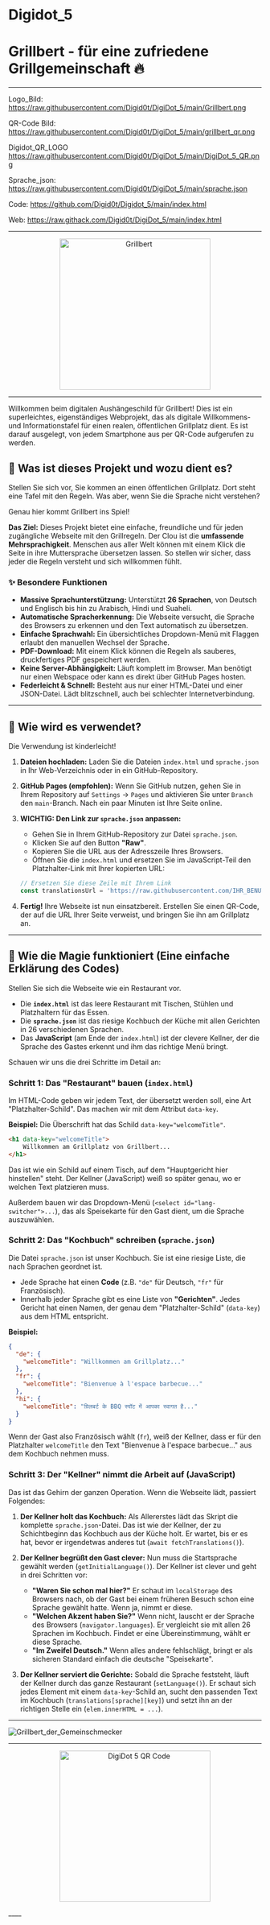 # Digidot_5

# Grillbert - für eine zufriedene Grillgemeinschaft  🔥

____

Logo_Bild:
https://raw.githubusercontent.com/Digid0t/DigiDot_5/main/Grillbert.png

QR-Code Bild:
https://raw.githubusercontent.com/Digid0t/DigiDot_5/main/grillbert_qr.png

Digidot_QR_LOGO
https://raw.githubusercontent.com/Digid0t/DigiDot_5/main/DigiDot_5_QR.png

Sprache_json:
https://raw.githubusercontent.com/Digid0t/DigiDot_5/main/sprache.json

Code:
https://github.com/Digid0t/Digidot_5/main/index.html 

Web:
https://raw.githack.com/Digid0t/DigiDot_5/main/index.html

____

<p align="center">
  <img src="https://raw.githubusercontent.com/Digid0t/DigiDot_5/main/Grillbert.png" alt="Grillbert" width="300"/>
</p>

____

Willkommen beim digitalen Aushängeschild für Grillbert! Dies ist ein superleichtes, eigenständiges Webprojekt, das als digitale Willkommens- und Informationstafel für einen realen, öffentlichen Grillplatz dient. Es ist darauf ausgelegt, von jedem Smartphone aus per QR-Code aufgerufen zu werden.

## 📖 Was ist dieses Projekt und wozu dient es?

Stellen Sie sich vor, Sie kommen an einen öffentlichen Grillplatz. Dort steht eine Tafel mit den Regeln. Was aber, wenn Sie die Sprache nicht verstehen?

Genau hier kommt Grillbert ins Spiel!

**Das Ziel:** Dieses Projekt bietet eine einfache, freundliche und für jeden zugängliche Webseite mit den Grillregeln. Der Clou ist die **umfassende Mehrsprachigkeit**. Menschen aus aller Welt können mit einem Klick die Seite in ihre Muttersprache übersetzen lassen. So stellen wir sicher, dass jeder die Regeln versteht und sich willkommen fühlt.

### ✨ Besondere Funktionen

*   **Massive Sprachunterstützung:** Unterstützt **26 Sprachen**, von Deutsch und Englisch bis hin zu Arabisch, Hindi und Suaheli.
*   **Automatische Spracherkennung:** Die Webseite versucht, die Sprache des Browsers zu erkennen und den Text automatisch zu übersetzen.
*   **Einfache Sprachwahl:** Ein übersichtliches Dropdown-Menü mit Flaggen erlaubt den manuellen Wechsel der Sprache.
*   **PDF-Download:** Mit einem Klick können die Regeln als sauberes, druckfertiges PDF gespeichert werden.
*   **Keine Server-Abhängigkeit:** Läuft komplett im Browser. Man benötigt nur einen Webspace oder kann es direkt über GitHub Pages hosten.
*   **Federleicht & Schnell:** Besteht aus nur einer HTML-Datei und einer JSON-Datei. Lädt blitzschnell, auch bei schlechter Internetverbindung.

---

## 🔧 Wie wird es verwendet?

Die Verwendung ist kinderleicht!

1.  **Dateien hochladen:** Laden Sie die Dateien `index.html` und `sprache.json` in Ihr Web-Verzeichnis oder in ein GitHub-Repository.
2.  **GitHub Pages (empfohlen):** Wenn Sie GitHub nutzen, gehen Sie in Ihrem Repository auf `Settings` -> `Pages` und aktivieren Sie unter `Branch` den `main`-Branch. Nach ein paar Minuten ist Ihre Seite online.
3.  **WICHTIG: Den Link zur `sprache.json` anpassen:**
    *   Gehen Sie in Ihrem GitHub-Repository zur Datei `sprache.json`.
    *   Klicken Sie auf den Button **"Raw"**.
    *   Kopieren Sie die URL aus der Adresszeile Ihres Browsers.
    *   Öffnen Sie die `index.html` und ersetzen Sie im JavaScript-Teil den Platzhalter-Link mit Ihrer kopierten URL:

    ```javascript
    // Ersetzen Sie diese Zeile mit Ihrem Link
    const translationsUrl = 'https://raw.githubusercontent.com/IHR_BENUTZERNAME/IHR_REPO/main/sprache.json';
    ```
4.  **Fertig!** Ihre Webseite ist nun einsatzbereit. Erstellen Sie einen QR-Code, der auf die URL Ihrer Seite verweist, und bringen Sie ihn am Grillplatz an.

---

## 🧠 Wie die Magie funktioniert (Eine einfache Erklärung des Codes)

Stellen Sie sich die Webseite wie ein Restaurant vor.

*   Die **`index.html`** ist das leere Restaurant mit Tischen, Stühlen und Platzhaltern für das Essen.
*   Die **`sprache.json`** ist das riesige Kochbuch der Küche mit allen Gerichten in 26 verschiedenen Sprachen.
*   Das **JavaScript** (am Ende der `index.html`) ist der clevere Kellner, der die Sprache des Gastes erkennt und ihm das richtige Menü bringt.

Schauen wir uns die drei Schritte im Detail an:

### Schritt 1: Das "Restaurant" bauen (`index.html`)

Im HTML-Code geben wir jedem Text, der übersetzt werden soll, eine Art "Platzhalter-Schild". Das machen wir mit dem Attribut `data-key`.

**Beispiel:**
Die Überschrift hat das Schild `data-key="welcomeTitle"`.

```html
<h1 data-key="welcomeTitle">
    Willkommen am Grillplatz von Grillbert...
</h1>
```
Das ist wie ein Schild auf einem Tisch, auf dem "Hauptgericht hier hinstellen" steht. Der Kellner (JavaScript) weiß so später genau, wo er welchen Text platzieren muss.

Außerdem bauen wir das Dropdown-Menü (`<select id="lang-switcher">...`), das als Speisekarte für den Gast dient, um die Sprache auszuwählen.

### Schritt 2: Das "Kochbuch" schreiben (`sprache.json`)

Die Datei `sprache.json` ist unser Kochbuch. Sie ist eine riesige Liste, die nach Sprachen geordnet ist.

*   Jede Sprache hat einen **Code** (z.B. `"de"` für Deutsch, `"fr"` für Französisch).
*   Innerhalb jeder Sprache gibt es eine Liste von **"Gerichten"**. Jedes Gericht hat einen Namen, der genau dem "Platzhalter-Schild" (`data-key`) aus dem HTML entspricht.

**Beispiel:**
```json
{
  "de": {
    "welcomeTitle": "Willkommen am Grillplatz..."
  },
  "fr": {
    "welcomeTitle": "Bienvenue à l'espace barbecue..."
  },
  "hi": {
    "welcomeTitle": "ग्रिलबर्ट के BBQ स्पॉट में आपका स्वागत है..."
  }
}
```
Wenn der Gast also Französisch wählt (`fr`), weiß der Kellner, dass er für den Platzhalter `welcomeTitle` den Text "Bienvenue à l'espace barbecue..." aus dem Kochbuch nehmen muss.

### Schritt 3: Der "Kellner" nimmt die Arbeit auf (JavaScript)

Das ist das Gehirn der ganzen Operation. Wenn die Webseite lädt, passiert Folgendes:

1.  **Der Kellner holt das Kochbuch:**
    Als Allererstes lädt das Skript die komplette `sprache.json`-Datei. Das ist wie der Kellner, der zu Schichtbeginn das Kochbuch aus der Küche holt. Er wartet, bis er es hat, bevor er irgendetwas anderes tut (`await fetchTranslations()`).

2.  **Der Kellner begrüßt den Gast clever:**
    Nun muss die Startsprache gewählt werden (`getInitialLanguage()`). Der Kellner ist clever und geht in drei Schritten vor:
    *   **"Waren Sie schon mal hier?"** Er schaut im `localStorage` des Browsers nach, ob der Gast bei einem früheren Besuch schon eine Sprache gewählt hatte. Wenn ja, nimmt er diese.
    *   **"Welchen Akzent haben Sie?"** Wenn nicht, lauscht er der Sprache des Browsers (`navigator.languages`). Er vergleicht sie mit allen 26 Sprachen im Kochbuch. Findet er eine Übereinstimmung, wählt er diese Sprache.
    *   **"Im Zweifel Deutsch."** Wenn alles andere fehlschlägt, bringt er als sicheren Standard einfach die deutsche "Speisekarte".

3.  **Der Kellner serviert die Gerichte:**
    Sobald die Sprache feststeht, läuft der Kellner durch das ganze Restaurant (`setLanguage()`). Er schaut sich jedes Element mit einem `data-key`-Schild an, sucht den passenden Text im Kochbuch (`translations[sprache][key]`) und setzt ihn an der richtigen Stelle ein (`elem.innerHTML = ...`).

_____

![Grillbert_der_Gemeinschmecker](https://raw.githubusercontent.com/Digid0t/DigiDot_5/main/Grillbert_Der_Gemeinschmecker.png)


_____

<p align="center">
 <img src="https://raw.githubusercontent.com/Digid0t/DigiDot_5/main/DigiDot_5_QR.png" alt="DigiDot 5 QR Code" width="300">
</p>
____

